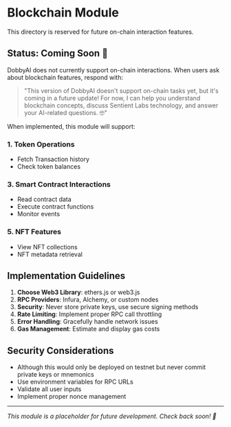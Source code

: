 # Blockchain Module

This directory is reserved for future on-chain interaction features.

## Status: Coming Soon 🚧

DobbyAI does not currently support on-chain interactions. When users ask about blockchain features, respond with:

> "This version of DobbyAI doesn't support on-chain tasks yet, but it's coming in a future update! For now, I can help you understand blockchain concepts, discuss Sentient Labs technology, and answer your AI-related questions. 🤓"


When implemented, this module will support:

### 1. Token Operations
- Fetch Transaction history
- Check token balances

### 3. Smart Contract Interactions
- Read contract data
- Execute contract functions
- Monitor events

### 5. NFT Features
- View NFT collections
- NFT metadata retrieval

## Implementation Guidelines

1. **Choose Web3 Library**: ethers.js or web3.js
2. **RPC Providers**: Infura, Alchemy, or custom nodes
3. **Security**: Never store private keys, use secure signing methods
4. **Rate Limiting**: Implement proper RPC call throttling
5. **Error Handling**: Gracefully handle network issues
6. **Gas Management**: Estimate and display gas costs


## Security Considerations

- Although this would only be deployed on testnet but never commit private keys or mnemonics
- Use environment variables for RPC URLs
- Validate all user inputs
- Implement proper nonce management

---

*This module is a placeholder for future development. Check back soon! 🚀*